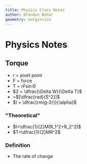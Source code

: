 ```yaml
---
title: Physics Class Notes
author: Brandon Behar
geometry: margin=1in
---
```

# Physics Notes
## Torque
- r = pivet point
- F = force
- T = r*F*$\sin\Theta$
- $2 = \dfrac{\Delta W}{\Delta T}$
- ~$[\dfrac{rad}{S^2}]$
- $I = \dfrac{rm(g-2r)}{\alpha}$

### "Theoretical"
- $I=\dfrac{1}{2}M(R_1^2+R_2^2)$
- $T=\dfrac{1}{2}MR^2$ 

### Definition 
- The rate of change
